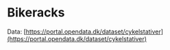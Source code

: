 # Bikeracks
 
Data: [https://portal.opendata.dk/dataset/cykelstativer](https://portal.opendata.dk/dataset/cykelstativer)